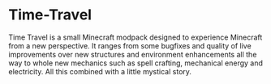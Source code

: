 # Time-Travel

Time Travel is a small Minecraft modpack designed to experience Minecraft from a new perspective. It ranges from some bugfixes and quality of live improvements over new structures and environment enhancements all the way to whole new mechanics such as spell crafting, mechanical energy and electricity. All this combined with a little mystical story.